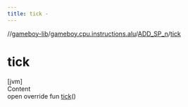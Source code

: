 ```yaml
---
title: tick -
---
```

//[gameboy-lib](../../index.md)/[gameboy.cpu.instructions.alu](../index.md)/[ADD_SP_n](index.md)/[tick](tick.md)



# tick  
[jvm]  
Content  
open override fun [tick](tick.md)()  



